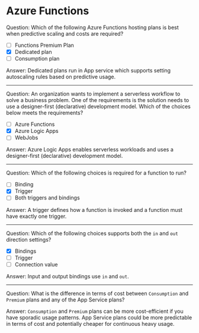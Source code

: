 # Azure Functions

Question: Which of the following Azure Functions hosting plans is best when predictive scaling and costs are required?

- [ ] Functions Premium Plan
- [x] Dedicated plan
- [ ] Consumption plan

Answer: Dedicated plans run in App service which supports setting autoscaling rules based on predictive usage.

---

Question: An organization wants to implement a serverless workflow to solve a business problem. One of the requirements is the solution needs to use a designer-first (declarative) development model. Which of the choices below meets the requirements?

- [ ] Azure Functions
- [x] Azure Logic Apps
- [ ] WebJobs

Answer: Azure Logic Apps enables serverless workloads and uses a designer-first (declarative) development model.

---

Question: Which of the following choices is required for a function to run?

- [ ] Binding
- [x] Trigger
- [ ] Both triggers and bindings

Answer: A trigger defines how a function is invoked and a function must have exactly one trigger.

---

Question: Which of the following choices supports both the `in` and `out` direction settings?

- [x] Bindings
- [ ] Trigger
- [ ] Connection value

Answer: Input and output bindings use `in` and `out`.

---

Question: What is the difference in terms of cost between `Consumption` and `Premium` plans and any of the App Service plans?

Answer: `Consumption` and `Premium` plans can be more cost-efficient if you have sporadic usage patterns. App Service plans could be more predictable in terms of cost and potentially cheaper for continuous heavy usage.
